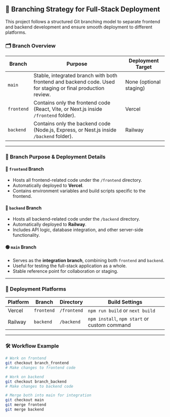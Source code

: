 ## 🌿 Branching Strategy for Full-Stack Deployment

This project follows a structured Git branching model to separate frontend and backend development and ensure smooth deployment to different platforms.

### 🗂 Branch Overview

| Branch     | Purpose                            | Deployment Target |
|------------|-------------------------------------|-------------------|
| `main`     | Stable, integrated branch with both frontend and backend code. Used for staging or final production review. | None (optional staging) |
| `frontend` | Contains only the frontend code (React, Vite, or Next.js inside `/frontend` folder). | Vercel |
| `backend`  | Contains only the backend code (Node.js, Express, or Nest.js inside `/backend` folder). | Railway |

---

### 🧭 Branch Purpose & Deployment Details

#### 🔵 `frontend` Branch
- Hosts all frontend-related code under the `/frontend` directory.
- Automatically deployed to **Vercel**.
- Contains environment variables and build scripts specific to the frontend.

#### 🔴 `backend` Branch
- Hosts all backend-related code under the `/backend` directory.
- Automatically deployed to **Railway**.
- Includes API logic, database integration, and other server-side functionality.

#### 🟢 `main` Branch
- Serves as the **integration branch**, combining both `frontend` and `backend`.
- Useful for testing the full-stack application as a whole.
- Stable reference point for collaboration or staging.

---

### 🚀 Deployment Platforms

| Platform | Branch     | Directory    | Build Settings         |
|----------|------------|--------------|-------------------------|
| Vercel   | `frontend` | `/frontend`  | `npm run build` or `next build` |
| Railway  | `backend`  | `/backend`   | `npm install`, `npm start` or custom command |

---

### 🛠 Workflow Example

```bash
# Work on frontend
git checkout branch_frontend
# Make changes to frontend code

# Work on backend
git checkout branch_backend
# Make changes to backend code

# Merge both into main for integration
git checkout main
git merge frontend
git merge backend
